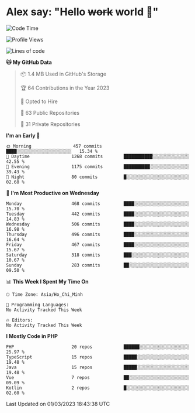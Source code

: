 # Alex say: "Hello ~~work~~ world 🐾"

<!--START_SECTION:waka-->
![Code Time](http://img.shields.io/badge/Code%20Time-839%20hrs%205%20mins-blue)

![Profile Views](http://img.shields.io/badge/Profile%20Views-0-blue)

![Lines of code](https://img.shields.io/badge/From%20Hello%20World%20I%27ve%20Written-30.5%20million%20lines%20of%20code-blue)

**🐱 My GitHub Data** 

> 📦 1.4 MB Used in GitHub's Storage 
 > 
> 🏆 64 Contributions in the Year 2023
 > 
> 💼 Opted to Hire
 > 
> 📜 63 Public Repositories 
 > 
> 🔑 31 Private Repositories 
 > 
**I'm an Early 🐤** 

```text
🌞 Morning                457 commits         ████░░░░░░░░░░░░░░░░░░░░░   15.34 % 
🌆 Daytime                1268 commits        ███████████░░░░░░░░░░░░░░   42.55 % 
🌃 Evening                1175 commits        ██████████░░░░░░░░░░░░░░░   39.43 % 
🌙 Night                  80 commits          █░░░░░░░░░░░░░░░░░░░░░░░░   02.68 % 
```
📅 **I'm Most Productive on Wednesday** 

```text
Monday                   468 commits         ████░░░░░░░░░░░░░░░░░░░░░   15.70 % 
Tuesday                  442 commits         ████░░░░░░░░░░░░░░░░░░░░░   14.83 % 
Wednesday                506 commits         ████░░░░░░░░░░░░░░░░░░░░░   16.98 % 
Thursday                 496 commits         ████░░░░░░░░░░░░░░░░░░░░░   16.64 % 
Friday                   467 commits         ████░░░░░░░░░░░░░░░░░░░░░   15.67 % 
Saturday                 318 commits         ███░░░░░░░░░░░░░░░░░░░░░░   10.67 % 
Sunday                   283 commits         ██░░░░░░░░░░░░░░░░░░░░░░░   09.50 % 
```


📊 **This Week I Spent My Time On** 

```text
🕑︎ Time Zone: Asia/Ho_Chi_Minh

💬 Programming Languages: 
No Activity Tracked This Week

🔥 Editors: 
No Activity Tracked This Week
```

**I Mostly Code in PHP** 

```text
PHP                      20 repos            ██████░░░░░░░░░░░░░░░░░░░   25.97 % 
TypeScript               15 repos            █████░░░░░░░░░░░░░░░░░░░░   19.48 % 
Java                     15 repos            █████░░░░░░░░░░░░░░░░░░░░   19.48 % 
Vue                      7 repos             ██░░░░░░░░░░░░░░░░░░░░░░░   09.09 % 
Kotlin                   2 repos             █░░░░░░░░░░░░░░░░░░░░░░░░   02.60 % 
```




 Last Updated on 01/03/2023 18:43:38 UTC
<!--END_SECTION:waka-->
